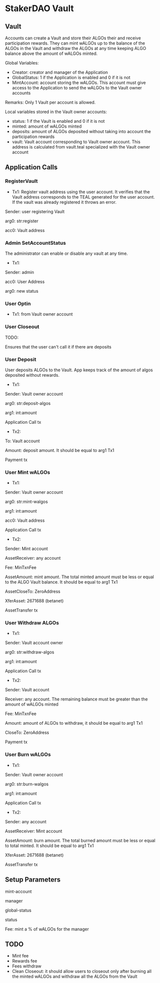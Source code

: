 # StakerDAO Vault

## Vault

Accounts can create a Vault and store their ALGOs their and receive participation rewards. They can mint wALGOs up to the balance of the ALGOs in the Vault and withdraw the ALGOs at any time keeping ALGO balance above the amount of wALGOs minted.

Global Variables:
* Creator: creator and manager of the Application
* GlobalStatus: 1 if the Application is enabled and 0 if it is not
* MintAccount: account storing the wALGOs. This account must give access to the Application to send the wALGOs to the Vault owner accounts

Remarks:
Only 1 Vault per account is allowed. 

Local variables stored in the Vault owner accounts:
* status: 1 if the Vault is enabled and 0 if it is not
* minted: amount of wALGOs minted
* deposits: amount of ALGOs deposited without taking into account the participation rewards
* vault: Vault account corresponding to Vault owner account. This address is calculated from vault.teal specialized with the Vault owner account

## Application Calls

### RegisterVault

* Tx1: Register vault address using the user account. It verifies that the Vault address corresponds to the TEAL generated for the user account. 
If the vault was already registered it throws an error.

Sender: user registering Vault 

arg0: str:register

acc0: Vault address


### Admin SetAccountStatus

The administrator can enable or disable any vault at any time.

* Tx1: 

Sender: admin

acc0: User Address

arg0: new status


### User Optin

* Tx1: from Vault owner account

### User Closeout

TODO:

Ensures that the user can't call it if there are deposits

### User Deposit

User deposits ALGOs to the Vault. App keeps track of the amount of algos deposited without rewards.

* Tx1: 

Sender: Vault owner account

arg0: str:deposit-algos

arg1: int:amount

Application Call tx

* Tx2: 

To: Vault account

Amount: deposit amount. It should be equal to arg1 Tx1

Payment tx

### User Mint wALGOs

* Tx1: 

Sender: Vault owner account

arg0: str:mint-walgos

arg1: int:amount

acc0: Vault address

Application Call tx

* Tx2: 

Sender: Mint account

AssetReceiver: any account

Fee: MinTxnFee

AssetAmount: mint amount. The total minted amount must be less or equal to the ALGO Vault balance. It should be equal to arg1 Tx1

AssetCloseTo: ZeroAddress

XferAsset: 2671688 (betanet)

AssetTransfer tx

### User Withdraw ALGOs

* Tx1: 

Sender: Vault account owner

arg0: str:withdraw-algos

arg1: int:amount

Application Call tx

* Tx2: 

Sender: Vault account

Receiver: any account. The remaining balance must be greater than the amount of wALGOs minted

Fee: MinTxnFee

Amount: amount of ALGOs to withdraw, it should be equal to arg1 Tx1

CloseTo: ZeroAddress

Payment tx

### User Burn wALGOs

* Tx1: 

Sender: Vault owner account

arg0: str:burn-walgos

arg1: int:amount

Application Call tx

* Tx2: 

Sender: any account

AssetReceiver: Mint account

AssetAmount: burn amount. The total burned amount must be less or equal to total minted. It should be equal to arg1 Tx1

XferAsset: 2671688 (betanet)

AssetTransfer tx



## Setup Parameters ##

mint-account

manager

global-status

status

Fee: mint a % of wALGOs for the manager

## TODO

* Mint fee
* Rewards fee
* Fees withdraw
* Clean Closeout: it should allow users to closeout only after burning all the minted wALGOs and withdraw all the ALGOs from the Vault